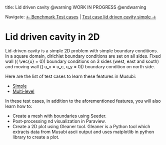 title: Lid driven cavity
@warning WORK IN PROGRESS @endwarning

Navigate: [&larr; Benchmark Test cases](../index.html)
| [Test case lid driven cavity simple &rarr;](LDC_Simple/index.html)

# Lid driven cavity in 2D #

Lid-driven cavity is a simple 2D problem with simple boundary conditions.
In a square domain, dirichlet boundary conditions are set on all sides.
Fixed wall (\( \vec{u} = 0\)) boundary conditions on 3 sides (west, east and
south) and moving wall (\( u_x = u_c, u_y = 0\)) boundary condition on north
side.

Here are the list of test cases to learn these features in Musubi:

* [Simple](LDC_Simple/index.html)
* [Multi-level](LDC_MultiLevel/index.html)

In these test cases, in addition to the aforementioned features, 
you will also learn how to:

* Create a mesh with boundaries using Seeder.
* Post-processing nd visualization in Paraview.
* Create a 2D plot using Gleaner tool. Gleaner is a Python tool which
extracts data from Musubi ascii output and uses matplotlib in python library
to create a plot.
